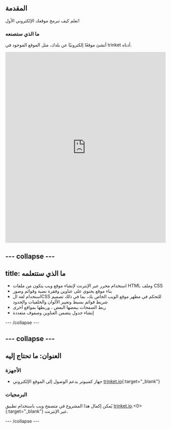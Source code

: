## المقدمة

تعلم كيف تبرمج موقعك الإلكتروني الأول!

### ما الذي ستصنعه

أنشئ موقعًا إلكترونيًا عن بلدك، مثل الموقع الموجود في trinket أدناه.

<div class="scratch-preview">
  <iframe src="https://trinket.io/embed/html/8d5e6e8aad" width="100%" height="600" frameborder="0" marginwidth="0" marginheight="0" allowfullscreen></iframe>
</div>

## \--- collapse \---

## title: ما الذي ستتعلمه

+ استخدام محرر عبر الإنترنت لإنشاء موقع ويب يتكون من ملفات HTML وملف CSS
+ بناء موقع يحتوي على عناوين وفقرة نصية وقوائم وصور
+ استخدام لغة الCSS للتحكم في مظهر موقع الويب الخاص بك، بما في ذلك تصميم شريط قوائم بسيط وتغيير الألوان والخلفيات والحدود
+ ربط الصفحات ببعضها البعض ، وربطها بمواقع أخرى
+ إنشاء جدول يتضمن العناوين وصفوف متعددة

\--- /collapse \---

## \--- collapse \---

## العنوان: ما تحتاج إليه 

### الأجهزة

+ جهاز كمبيوتر يدعم الوصول إلى الموقع الإلكتروني [trinket.io](https://trinket.io){:target="_blank"}

### البرمجيات

يُمكن إكمال هذا المشروع في متصفح ويب باستخدام تطبيق [trinket.io](https://trinket.io).<0>{:target="_blank"} عبر الإنترنت.

\--- /collapse \---